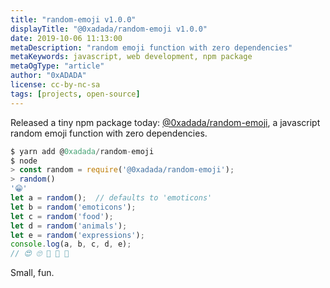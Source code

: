 ```yaml
---
title: "random-emoji v1.0.0"
displayTitle: "@0xadada/random-emoji v1.0.0"
date: 2019-10-06 11:13:00
metaDescription: "random emoji function with zero dependencies"
metaKeywords: javascript, web development, npm package
metaOgType: "article"
author: "0xADADA"
license: cc-by-nc-sa
tags: [projects, open-source]
---
```


Released a tiny npm package today:
[@0xadada/random-emoji](https://0xadada.github.io/random-emoji/), a javascript random
emoji function with zero dependencies.

```javascript
$ yarn add @0xadada/random-emoji
$ node
> const random = require('@0xadada/random-emoji');
> random()
'😁'
let a = random();  // defaults to 'emoticons'
let b = random('emoticons');
let c = random('food');
let d = random('animals');
let e = random('expressions');
console.log(a, b, c, d, e);
// 😍 🙄 🍗 🐥 🤢
```

Small, fun.
